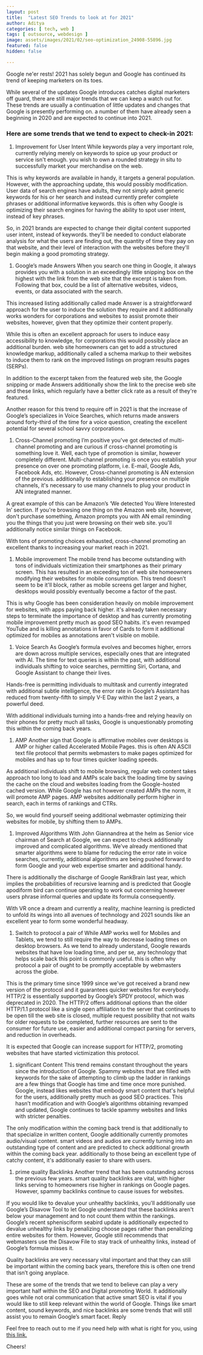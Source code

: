 ```yaml
---
layout: post
title:  "Latest SEO Trends to look at for 2021"
author: Aditya
categories: [ tech, web ]
tags: [ outsource, webdesign ]
image: assets/images/2021/02/seo-optimization_24908-55896.jpg
featured: false
hidden: false

---
```


Google ne'er rests! 2021 has solely begun and Google has continued its trend of keeping marketers on its toes.

While several of the updates Google introduces catches digital marketers off guard, there are still major trends that we can keep a watch out for. These trends are usually a continuation of little updates and changes that Google is presently performing on. a number of them have already seen a beginning in 2020 and are expected to continue into 2021.

### Here are some trends that we tend to expect to check-in 2021:

1. Improvement for User Intent
While keywords play a very important role, currently relying merely on keywords to spice up your product or service isn't enough. you wish to own a rounded strategy in situ to successfully market your merchandise on the web.

This is why keywords are available in handy, it targets a general population. However, with the approaching update, this would possibly modification. User data of search engines have adults, they not simply admit generic keywords for his or her search and instead currently prefer complete phrases or additional informative keywords. this is often why Google is optimizing their search engines for having the ability to spot user intent, instead of key phrases.

So, in 2021 brands are expected to change their digital content supported user intent, instead of keywords. they'll be needed to conduct elaborate analysis for what the users are finding out, the quantity of time they pay on that website, and their level of interaction with the websites before they'll begin making a good promoting strategy.

1. Google’s made Answers
When you search one thing in Google, it always provides you with a solution in an exceedingly little snipping box on the highest with the link from the web site that the excerpt is taken from. Following that box, could be a list of alternative websites, videos, events, or data associated with the search.

This increased listing additionally called made Answer is a straightforward approach for the user to induce the solution they require and it additionally works wonders for corporations and websites to assist promote their websites, however, given that they optimize their content properly.

While this is often an excellent approach for users to induce easy accessibility to knowledge, for corporations this would possibly place an additional burden. web site homeowners can get to add a structured knowledge markup, additionally called a schema markup to their websites to induce them to rank on the improved listings on program results pages (SERPs).

In addition to the excerpt taken from the featured web site, the Google snipping or made Answers additionally show the link to the precise web site and these links, which regularly have a better click rate as a result of they're featured.

Another reason for this trend to require off in 2021 is that the increase of Google’s specializes in Voice Searches, which returns made answers around forty-third of the time for a voice question, creating the excellent potential for several school savvy corporations.

1. Cross-Channel promoting
I’m positive you've got detected of multi-channel promoting and are curious if cross-channel promoting is something love it. Well, each type of promotion is similar, however completely different. Multi-channel promoting is once you establish your presence on over one promoting platform, i.e. E-mail, Google Ads, Facebook Ads, etc. However, Cross-channel promoting is AN extension of the previous. additionally to establishing your presence on multiple channels, it's necessary to use many channels to plug your product in AN integrated manner.

A great example of this can be Amazon’s ‘We detected You Were Interested In’ section. If you're browsing one thing on the Amazon web site, however, don't purchase something, Amazon prompts you with AN email reminding you the things that you just were browsing on their web site. you'll additionally notice similar things on Facebook.

With tons of promoting choices exhausted, cross-channel promoting an excellent thanks to increasing your market reach in 2021.

1. Mobile improvement
The mobile trend has become outstanding with tons of individuals victimization their smartphones as their primary screen. This has resulted in an exceeding ton of web site homeowners modifying their websites for mobile consumption. This trend doesn’t seem to be it'll block, rather as mobile screens get larger and higher, desktops would possibly eventually become a factor of the past.

This is why Google has been consideration heavily on mobile improvement for websites, with apps paying back higher. it's already taken necessary steps to terminate the importance of desktop and has currently promoting mobile improvement pretty much as good SEO habits. it's even revamped YouTube and is killing annotations in favor of Cards to form it additional optimized for mobiles as annotations aren't visible on mobile.

1. Voice Search
As Google’s formula evolves and becomes higher, errors are down across multiple services, especially ones that are integrated with AI. The time for text queries is within the past, with additional individuals shifting to voice searches, permitting Siri, Cortana, and Google Assistant to change their lives.

Hands-free is permitting individuals to multitask and currently integrated with additional subtle intelligence, the error rate in Google’s Assistant has reduced from twenty-fifth to simply V-E Day within the last 2 years, a powerful deed.

With additional individuals turning into a hands-free and relying heavily on their phones for pretty much all tasks, Google is unquestionably promoting this within the coming back years.

1. AMP
Another sign that Google is affirmative mobiles over desktops is AMP or higher called Accelerated Mobile Pages. this is often AN ASCII text file protocol that permits webmasters to make pages optimized for mobiles and has up to four times quicker loading speeds.

As additional individuals shift to mobile browsing, regular web content takes approach too long to load and AMPs scale back the loading time by saving the cache on the cloud and websites loading from the Google-hosted cached version. While Google has not however created AMPs the norm, it will promote AMP pages. AMP websites additionally perform higher in search, each in terms of rankings and CTRs.

So, we would find yourself seeing additional webmaster optimizing their websites for mobile, by shifting them to AMPs.

1. Improved Algorithms
With John Giannandrea at the helm as Senior vice chairman of Search at Google, we can expect to check additionally improved and complicated algorithms. We’ve already mentioned that smarter algorithms were to blame for reducing the error rate in voice searches, currently, additional algorithms are being pushed forward to form Google and your web expertise smarter and additional handy.

There is additionally the discharge of Google RankBrain last year, which implies the probabilities of recursive learning and is predicted that Google apodiform bird can continue operating to work out concerning however users phrase informal queries and update its formula consequently.

With VR once a dream and currently a reality, machine learning is predicted to unfold its wings into all avenues of technology and 2021 sounds like an excellent year to form some wonderful headway.

1. Switch to protocol a pair of
While AMP works well for Mobiles and Tablets, we tend to still require the way to decrease loading times on desktop browsers. As we tend to already understand, Google rewards websites that have low loading time, and per se, any technology that helps scale back this point is commonly useful. this is often why protocol a pair of ought to be promptly acceptable by webmasters across the globe.

This is the primary time since 1999 since we've got received a brand new version of the protocol and it guarantees quicker websites for everybody. HTTP/2 is essentially supported by Google’s SPDY protocol, which was deprecated in 2020. The HTTP/2 offers additional options than the older HTTP/1.1 protocol like a single open affiliation to the server that continues to be open till the web site is closed, multiple request possibility that not waits for older requests to be completed, further resources are sent to the consumer for future use, easier and additional compact parsing for servers, and reduction in overheads.

It is expected that Google can increase support for HTTP/2, promoting websites that have started victimization this protocol.

1. significant Content
This trend remains constant throughout the years since the introduction of Google. Spammy websites that are filled with keywords for the sake of attempting to climb up the ladder in rankings are a few things that Google has time and time once more punished. Google, instead likes websites that embody smart content that's helpful for the users, additionally pretty much as good SEO practices. This hasn’t modification and with Google’s algorithms obtaining revamped and updated, Google continues to tackle spammy websites and links with stricter penalties.

The only modification within the coming back trend is that additionally to that specialize in written content, Google additionally currently promotes audio/visual content. smart videos and audios are currently turning into an outstanding type of content and are predicted to check additional growth within the coming back year. additionally to those being an excellent type of catchy content, it's additionally easier to share with users.

1. prime quality Backlinks
Another trend that has been outstanding across the previous few years. smart quality backlinks are vital, with higher links serving to homeowners rise higher in rankings on Google pages. However, spammy backlinks continue to cause issues for websites.

If you would like to devalue your unhealthy backlinks, you'll additionally use Google’s Disavow Tool to let Google understand that these backlinks aren't below your management and to not count them within the rankings. Google’s recent sphenisciform seabird update is additionally expected to devalue unhealthy links by penalizing choose pages rather than penalizing entire websites for them. However, Google still recommends that webmasters use the Disavow File to stay track of unhealthy links, instead of Google’s formula misses it.

Quality backlinks are very necessary vital important and that they can still be important within the coming back years, therefore this is often one trend that isn’t going anyplace.

These are some of the trends that we tend to believe can play a very important half within the SEO and Digital promoting World. It additionally goes while not oral communication that active smart SEO is vital if you would like to still keep relevant within the world of Google. Things like smart content, sound keywords, and nice backlinks are some trends that will still assist you to remain Google’s smart facet.
Reply

Feel free to reach out to me if you need help with what is right for you, using <a href="https://www.calendly.com/ahyconsulting/book" target="\_blank">this link.</a>

Cheers!
